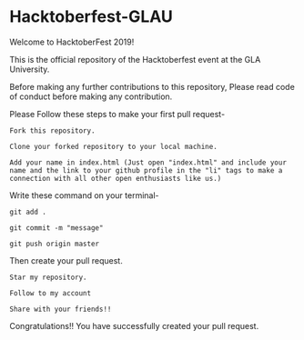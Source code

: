# Hacktoberfest-GLAU
Welcome to HacktoberFest 2019!

This is the official repository of the Hacktoberfest event at the GLA University.

Before making any further contributions to this repository, Please read code of conduct before making any contribution.


Please Follow these steps to make your first pull request-

    Fork this repository.

    Clone your forked repository to your local machine.

    Add your name in index.html (Just open "index.html" and include your name and the link to your github profile in the "li" tags to make a connection with all other open enthusiasts like us.)

Write these command on your terminal-

    git add .
    
    git commit -m "message"
    
    git push origin master
    
Then create your pull request.

    Star my repository.
    
    Follow to my account
    
    Share with your friends!!

Congratulations!! You have successfully created your pull request.
